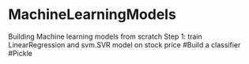 # MachineLearningModels
Building Machine learning models from scratch
Step 1:
train LinearRegression and svm.SVR model on stock price
#Build a classifier
#Pickle

